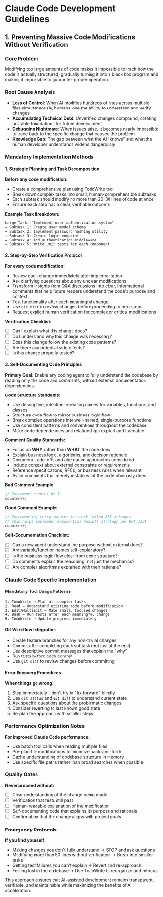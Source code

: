 # Claude Code Development Guidelines

## 1. Preventing Massive Code Modifications Without Verification

### Core Problem
Modifying too large amounts of code makes it impossible to track how the code is actually structured, gradually turning it into a black box program and making it impossible to guarantee proper operation.

### Root Cause Analysis
- **Loss of Control**: When AI modifies hundreds of lines across multiple files simultaneously, humans lose the ability to understand and verify changes
- **Accumulating Technical Debt**: Unverified changes compound, creating unstable foundations for future development
- **Debugging Nightmare**: When issues arise, it becomes nearly impossible to trace back to the specific change that caused the problem
- **Knowledge Gap**: The gap between what the AI "knows" and what the human developer understands widens dangerously

### Mandatory Implementation Methods

#### 1. Strategic Planning and Task Decomposition
**Before any code modification:**
- Create a comprehensive plan using TodoWrite tool
- Break down complex tasks into small, human-comprehensible subtasks
- Each subtask should modify no more than 20-30 lines of code at once
- Ensure each step has a clear, verifiable outcome

**Example Task Breakdown:**
```
Large Task: "Implement user authentication system"
→ Subtask 1: Create user model schema
→ Subtask 2: Implement password hashing utility
→ Subtask 3: Create login endpoint
→ Subtask 4: Add authentication middleware
→ Subtask 5: Write unit tests for each component
```

#### 2. Step-by-Step Verification Protocol
**For every code modification:**
- Review each change immediately after implementation
- Ask clarifying questions about any unclear modifications
- Transform insights from Q&A discussions into clear, informational comments that help future readers understand the code's purpose and context
- Test functionality after each meaningful change
- Use `git diff` to review changes before proceeding to next steps
- Request explicit human verification for complex or critical modifications

**Verification Checklist:**
- [ ] Can I explain what this change does?
- [ ] Do I understand why this change was necessary?
- [ ] Does this change follow the existing code patterns?
- [ ] Are there any potential side effects?
- [ ] Is this change properly tested?

#### 3. Self-Documenting Code Principles
**Primary Goal:** Enable any coding agent to fully understand the codebase by reading only the code and comments, without external documentation dependencies.

**Code Structure Standards:**
- Use descriptive, intention-revealing names for variables, functions, and classes
- Structure code flow to mirror business logic flow
- Break complex operations into well-named, single-purpose functions
- Use consistent patterns and conventions throughout the codebase
- Make code dependencies and relationships explicit and traceable

**Comment Quality Standards:**
- Focus on **WHY** rather than **WHAT** the code does
- Explain business logic, algorithms, and decision rationale
- Document trade-offs and alternative approaches considered
- Include context about external constraints or requirements
- Reference specifications, RFCs, or business rules when relevant
- Avoid comments that merely restate what the code obviously does

**Bad Comment Example:**
```javascript
// Increment counter by 1
counter++;
```

**Good Comment Example:**
```javascript
// Incrementing retry counter to track failed API attempts
// This helps implement exponential backoff strategy per RFC 7231
counter++;
```

**Self-Documentation Checklist:**
- [ ] Can a new agent understand the purpose without external docs?
- [ ] Are variable/function names self-explanatory?
- [ ] Is the business logic flow clear from code structure?
- [ ] Do comments explain the reasoning, not just the mechanics?
- [ ] Are complex algorithms explained with their rationale?

### Claude Code Specific Implementation

#### Mandatory Tool Usage Patterns
```
1. TodoWrite → Plan all complex tasks
2. Read → Understand existing code before modification  
3. Edit/MultiEdit → Make small, focused changes
4. Bash → Run tests after each meaningful change
5. TodoWrite → Update progress immediately
```

#### Git Workflow Integration
- Create feature branches for any non-trivial changes
- Commit after completing each subtask (not just at the end)
- Use descriptive commit messages that explain the "why"
- Run tests before each commit
- Use `git diff` to review changes before committing

#### Error Recovery Procedures
**When things go wrong:**
1. Stop immediately - don't try to "fix forward" blindly
2. Use `git status` and `git diff` to understand current state
3. Ask specific questions about the problematic changes
4. Consider reverting to last known good state
5. Re-plan the approach with smaller steps

### Performance Optimization Notes
**For improved Claude Code performance:**
- Use batch tool calls when reading multiple files
- Pre-plan file modifications to minimize back-and-forth
- Cache understanding of codebase structure in memory
- Use specific file paths rather than broad searches when possible

### Quality Gates
**Never proceed without:**
- [ ] Clear understanding of the change being made
- [ ] Verification that tests still pass
- [ ] Human-readable explanation of the modification
- [ ] Self-documenting code that explains its purpose and rationale
- [ ] Confirmation that the change aligns with project goals

### Emergency Protocols
**If you find yourself:**
- Making changes you don't fully understand → STOP and ask questions
- Modifying more than 50 lines without verification → Break into smaller tasks
- Getting test failures you can't explain → Revert and re-approach
- Feeling lost in the codebase → Use TodoWrite to reorganize and refocus

This approach ensures that AI-assisted development remains transparent, verifiable, and maintainable while maximizing the benefits of AI acceleration.